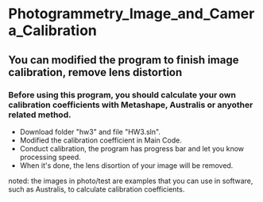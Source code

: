 # Photogrammetry_Image_and_Camera_Calibration
## You can modified the program to finish image calibration, remove lens distortion
### Before using this program, you should calculate your own calibration coefficients with Metashape, Australis or anyother related method.
* Download folder "hw3" and file "HW3.sln".
* Modified the calibration coefficient in Main Code.
* Conduct calibration, the program has progress bar and let you know processing speed.
* When it's done, the lens disortion of your image will be removed.

noted: the images in photo/test are examples that you can use in software, such as Australis, to calculate calibration coefficients.
